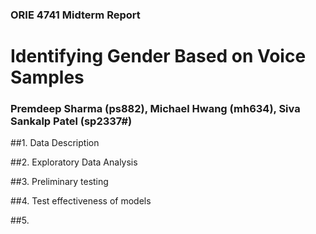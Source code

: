 ### ORIE 4741 Midterm Report

# Identifying Gender Based on Voice Samples

### Premdeep Sharma (ps882), Michael Hwang (mh634), Siva Sankalp Patel (sp2337#)

##1. Data Description

##2. Exploratory Data Analysis

##3. Preliminary testing

##4. Test effectiveness of models

##5. 
